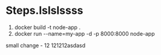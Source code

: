 # Steps.lslslssss


1. docker build -t node-app .
2. docker run --name=my-app -d -p 8000:8000 node-app


small change - 12 121212asdasd

